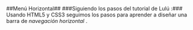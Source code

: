 ##Menú Horizontal##
###Siguiendo los pasos del tutorial de Lulú :###
Usando HTML5 y CSS3 seguimos los pasos para aprender a diseñar una barra de _navegación_  _horizontal_ .
